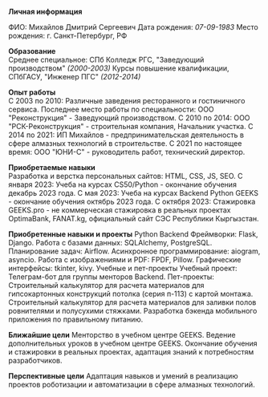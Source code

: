 
**Личная информация**

ФИО: Михайлов Дмитрий Сергеевич
Дата рождения: *07-09-1983*
Место рождения: г. Санкт-Петербург, РФ

**Образование**  
Среднее специальное: СПб Колледж РГС, "Заведующий производством" *(2000-2003)*
Курсы повышение квалификации, СПбГАСУ, "Инженер ПГС" *(2012-2014)*

**Опыт работы**    
С 2003 по 2010: Различные заведения ресторанного и гостиничного сервиса.
Последнее место работы по специальности: ООО "Реконструкция" - Заведующий производством.
С 2010 по 2014: ООО "РСК-Реконструкция" - строительная компания, Начальник участка.
С 2014 по 2021: ИП Михайлов - предпринимательская деятельность в сфере алмазных технологий в строительстве.
С 2021 по настоящее время: ООО "ЮНИ-С" - руководитель работ, технический директор.

**Приобретаемые навыки**  
Разработка и верстка персональных сайтов: HTML, CSS, JS, SEO.
С января 2023: Учеба на курсах CS50/Python - окончание обучения декабрь 2023 года.
С мая 2023: Учеба на курсах Backend Python GEEKS - окончание обучения октябрь 2023 года.
С октября 2023: Стажировка GEEKS.pro - не коммерческая стажировка в реальных проектах OptimaBank, FANAT.kg, официальный сайт СЭС Республики Кыргызстан.

**Приобретенные навыки и проекты**
Python Backend
Фреймворки: Flask, Django.
Работа с базами данных: SQLAlchemy, PostgreSQL.
Планирование задач: Airflow.
Асинхронное программирование: aiogram, asyncio.
Работа с изображениями и PDF: FPDF, Pillow.
Графические интерфейсы: tkinter, kivy.
Учебные и пет-проекты
Учебный проект: Телеграм-бот для группы менторов Backend.
Пет-проекты:
Строительный калькулятор для расчета материалов для гипсокартонных конструкций потолка (серия п-113) с картой монтажа.
Строительный калькулятор для расчета материалов для заливки полов ровнителями и полусухими стяжками.
Разработка бэкенда мобильного приложения по правильному питанию.

**Ближайшие цели**
Менторство в учебном центре GEEKS.
Ведение дополнительных уроков в учебном центре GEEKS.
Окончание обучения и стажировки в реальных проектах, адаптация знаний к потребностям разработчиков.

**Перспективные цели**
Адаптация навыков и умений в реализацию проектов роботизации и автоматизации в сфере алмазных технологий.
